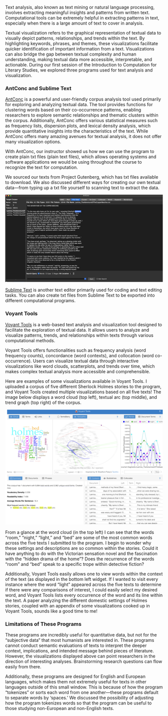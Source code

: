 Text analysis, also known as text mining or natural language processing, involves extracting meaningful insights and patterns from written text. Computational tools can be extremely helpful in extracting patterns in text, especially when there is a large amount of text to cover in analysis. 

Textual visualization refers to the graphical representation of textual data to visually depict patterns, relationships, and trends within the text. By highlighting keywords, phrases, and themes, these visualizations facilitate quicker identification of important information from a text. Visualizations can also bridge the gap between textual complexity and human understanding, making textual data more accessible, interpretable, and actionable. During our first session of the Introduction to Computation for Literary Studies, we explored three programs used for text analysis and visualization.

### AntConc and Sublime Text

[AntConc](https://www.laurenceanthony.net/software/antconc/) is a powerful and user-friendly corpus analysis tool used primarily for exploring and analyzing textual data. The tool provides functions for clustering words based on their co-occurrence patterns, enabling researchers to explore semantic relationships and thematic clusters within the corpus. Additionally, AntConc offers various statistical measures such as frequency lists, dispersion plots, and lexical density analysis, which provide quantitative insights into the characteristics of the text. While AntConc offers many amazing avenues for textual analysis, it does not offer many visualization options. 

With AntConc, our instructor showed us how we can use the program to create plain txt files (plain text files), which allows operating systems and software applications we would be using throughout the course to recognize the text for computation. 

We sourced our texts from Project Gutenberg, which has txt files available to download. We also discussed different ways for creating our own textual data—from typing up a txt file yourself to scanning text to extract the data. 

![](/assets/image/antconc.png)

[Sublime Text](https://www.sublimetext.com/) is another text editor primarily used for coding and text editing tasks. You can also create txt files from Sublime Text to be exported into different computational programs. 

### Voyant Tools 
[Voyant Tools](https://voyant-tools.org/) is a web-based text analysis and visualization tool designed to facilitate the exploration of textual data. It allows users to analyze and visualize patterns, trends, and relationships within texts through various computational methods.

Voyant Tools offers functionalities such as frequency analysis (word frequency counts), concordance (word contexts), and collocation (word co-occurrence). Users can visualize textual data through interactive visualizations like word clouds, scatterplots, and trends over time, which makes complex textual analysis more accessible and comprehensible.

Here are examples of some visualizations available in Voyant Tools. I uploaded a corpus of five different Sherlock Holmes stories to the program, and Voyant Tools created multiple visualizations based on all five texts! The image below displays a word cloud (top left), textual arc (top middle), and trend graph (top right) of the corpus.

![](/assets/image/voyanttools.png)

From a glance at the word cloud (in the top left) I can see that the words “room,” “night,” “light,” and “bed” are some of the most common words across the five texts I submitted to the program. I begin to wonder why these settings and descriptions are so common within the stories. Could it have anything to do with the Victorian sensation novel and the fascination with the “hidden drama of the home”? Does the recurrence of the words “room” and “bed” speak to a specific trope within detective fiction? 

Additionally, Voyant Tools easily allows one to view words within the context of the text (as displayed in the bottom left widget. If I wanted to visit every instance where the word “light” appeared across the five texts to determine if there were any comparisons of interest, I could easily select my desired word, and Voyant Tools lists every occurrence of the word and its line within the text. A paper analyzing the different domestic settings of Holmes stories, coupled with an appendix of some visualizations cooked up in Voyant Tools, sounds like a good time to me!

### Limitations of These Programs 

These programs are incredibly useful for quantitative data, but not for the “subjective data” that most humanists are interested in. These programs cannot conduct semantic evaluations of texts to interpret the deeper context, implications, and intended message behind pieces of literature. However, the visualizations displayed above can point researchers in the direction of interesting analyses. Brainstorming research questions can flow easily from there.

Additionally, these programs are designed for English and European languages, which makes them not extremely useful for texts in other languages outside of this small window. This is because of how the program “tokenizes” or sorts each word from one another—these programs default to separate words by ‘spaces.’ We discussed the possibility of adjusting how the program tokenizes words so that the program can be useful to those studying non-European and non-English texts.  

